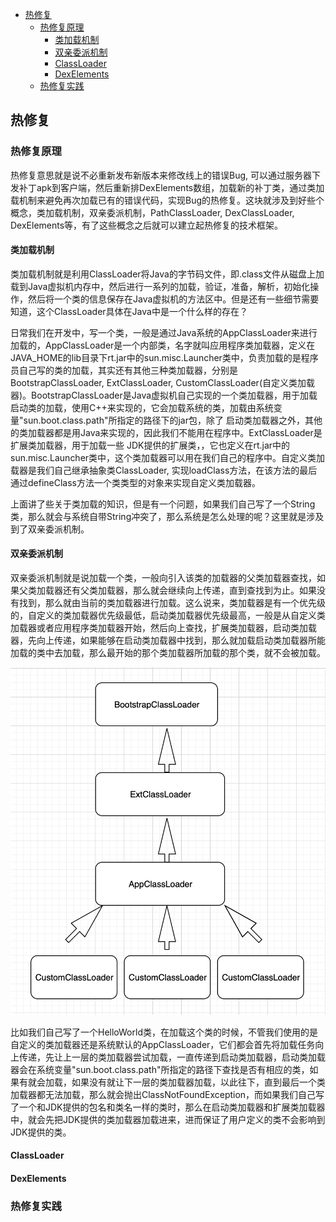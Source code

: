 - [热修复](#热修复)
  - [热修复原理](#热修复原理)
    - [类加载机制](#类加载机制)
    - [双亲委派机制](#双亲委派机制)
    - [ClassLoader](#classloader)
    - [DexElements](#dexelements)
  - [热修复实践](#热修复实践)
## 热修复
### 热修复原理
热修复意思就是说不必重新发布新版本来修改线上的错误Bug, 可以通过服务器下发补丁apk到客户端，然后重新排DexElements数组，加载新的补丁类，通过类加载机制来避免再次加载已有的错误代码，实现Bug的热修复。这块就涉及到好些个概念，类加载机制，双亲委派机制，PathClassLoader, DexClassLoader, DexElements等，有了这些概念之后就可以建立起热修复的技术框架。

#### 类加载机制
类加载机制就是利用ClassLoader将Java的字节码文件，即.class文件从磁盘上加载到Java虚拟机内存中，然后进行一系列的加载，验证，准备，解析，初始化操作，然后将一个类的信息保存在Java虚拟机的方法区中。但是还有一些细节需要知道，这个ClassLoader具体在Java中是一个什么样的存在？

日常我们在开发中，写一个类，一般是通过Java系统的AppClassLoader来进行加载的，AppClassLoader是一个内部类，名字就叫应用程序类加载器，定义在JAVA_HOME的lib目录下rt.jar中的sun.misc.Launcher类中，负责加载的是程序员自己写的类的加载，其实还有其他三种类加载器，分别是BootstrapClassLoader, ExtClassLoader, CustomClassLoader(自定义类加载器)。BootstrapClassLoader是Java虚拟机自己实现的一个类加载器，用于加载启动类的加载，使用C++来实现的，它会加载系统的类，加载由系统变量"sun.boot.class.path"所指定的路径下的jar包，除了
启动类加载器之外，其他的类加载器都是用Java来实现的，因此我们不能用在程序中。ExtClassLoader是扩展类加载器，用于加载一些
JDK提供的扩展类，，它也定义在rt.jar中的sun.misc.Launcher类中，这个类加载器可以用在我们自己的程序中。自定义类加载器是我们自己继承抽象类ClassLoader, 实现loadClass方法，在该方法的最后通过defineClass方法一个类类型的对象来实现自定义类加载器。

上面讲了些关于类加载的知识，但是有一个问题，如果我们自己写了一个String类，那么就会与系统自带String冲突了，那么系统是怎么处理的呢？这里就是涉及到了双亲委派机制。

#### 双亲委派机制
双亲委派机制就是说加载一个类，一般向引入该类的加载器的父类加载器查找，如果父类加载器还有父类加载器，那么就会继续向上传递，直到查找到为止。如果没有找到，那么就由当前的类加载器进行加载。这么说来，类加载器是有一个优先级的，自定义的类加载器优先级最低，启动类加载器优先级最高，一般是从自定义类加载器或者应用程序类加载器开始，然后向上查找，扩展类加载器，启动类加载器，先向上传递，如果能够在启动类加载器中找到，那么就加载启动类加载器所能加载的类中去加载，那么最开始的那个类加载器所加载的那个类，就不会被加载。

![](./images/B569E992-0773-4647-B8C6-9359236238D6.png)

比如我们自己写了一个HelloWorld类，在加载这个类的时候，不管我们使用的是自定义的类加载器还是系统默认的AppClassLoader，它们都会首先将加载任务向上传递，先让上一层的类加载器尝试加载，一直传递到启动类加载器，启动类加载器会在系统变量"sun.boot.class.path"所指定的路径下查找是否有相应的类，如果有就会加载，如果没有就让下一层的类加载器加载，以此往下，直到最后一个类加载器都无法加载，那么就会抛出ClassNotFoundException，而如果我们自己写了一个和JDK提供的包名和类名一样的类时，那么在启动类加载器和扩展类加载器中，就会先把JDK提供的类加载器加载进来，进而保证了用户定义的类不会影响到JDK提供的类。

#### ClassLoader

#### DexElements

### 热修复实践

